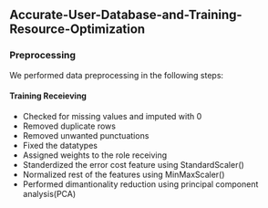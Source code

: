 ## Accurate-User-Database-and-Training-Resource-Optimization

### Preprocessing

We performed data preprocessing in the following steps:

#### Training Receieving

* Checked for missing values and imputed with 0
* Removed duplicate rows
* Removed unwanted punctuations
* Fixed the datatypes
* Assigned weights to the role receiving
* Standerdized the error cost feature using StandardScaler()
* Normalized rest of the features using MinMaxScaler()
* Performed dimantionality reduction using principal component analysis(PCA)
  
